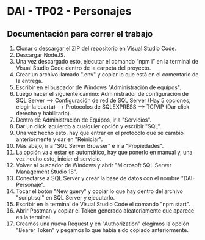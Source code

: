 # DAI - TP02 - Personajes

## Documentación para correr el trabajo

1. Clonar o descargar el ZIP del repositorio en Visual Studio Code.
2. Descargar NodeJS.
3. Una vez descargado esto, ejecutar el comando “npm i” en la terminal de Visual Studio Code dentro de la carpeta del proyecto.
4. Crear un archivo llamado ".env" y copiar lo que está en el comentario de la entrega.
5. Escribir en el buscador de Windows "Administración de equipos".
6. Luego hacer el siguiente camino: Administrador de configuración de SQL Server --> Configuración de red de SQL Server (Hay 5 opciones, elegir la cuarta) --> 
Protocolos de SQLEXPRESS --> TCP/IP (Dar click derecho y 
habilitarlo).
7. Dentro de Administración de Equipos, ir a "Servicios".
8. Dar un click izquierdo a cualquier opción y escribir "SQL".
9. Una vez hecho esto, hay que entrar en el protocolo que se cambió anteriormente y dar en "Reiniciar".
10. Más abajo, ir a "SQL Server Browser" e ir a "Propiedades".
11. La opción va a estar en automático, hay que ponerlo en manual y, una vez hecho esto, iniciar el servicio.
12. Volver al buscador de Windows y abrir "Microsoft SQL Server Management Studio 18".
13. Conectarse a SQL Server y crear la base de datos con el nombre "DAI-Personaje".
14. Tocar el botón "New query" y copiar lo que hay dentro del archivo "script.sql" en SQL Server y ejecutarlo.
15. Escribir en la terminal de Visual Studio Code el comando "npm start".
16. Abrir Postman y copiar el Token generado aleatoriamente que aparece en la terminal.
17. Creamos una nueva Request y en "Authorization" elegimos la opción "Bearer Token" y pegamos lo que había sido copiado anteriormente.
